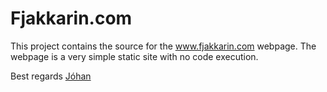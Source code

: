 # Fjakkarin.com

This project contains the source for the www.fjakkarin.com webpage. The webpage is a very simple static site with no code execution.

Best regards [Jóhan](https://www.fjakkarin.com)
